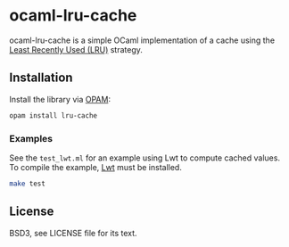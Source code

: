 # ocaml-lru-cache

ocaml-lru-cache is a simple OCaml implementation of a cache using
the [Least Recently Used (LRU)](https://en.wikipedia.org/wiki/Cache_algorithms)
strategy.

## Installation

Install the library via [OPAM][opam]:

[opam]: http://opam.ocaml.org/

```bash
opam install lru-cache
```

### Examples

See the `test_lwt.ml` for an example using Lwt to compute cached values.
To compile the example, [Lwt](http://ocsigen.org/lwt/) must be installed.

```bash
make test
```
## License

BSD3, see LICENSE file for its text.
